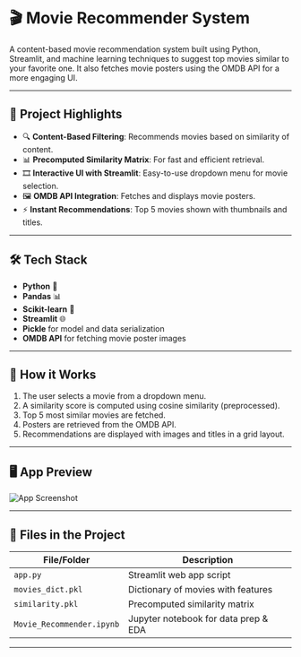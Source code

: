 # 🎬 Movie Recommender System

A content-based movie recommendation system built using Python, Streamlit, and machine learning techniques to suggest top movies similar to your favorite one. It also fetches movie posters using the OMDB API for a more engaging UI.

---

## 🚀 Project Highlights

- 🔍 **Content-Based Filtering**: Recommends movies based on similarity of content.
- 📊 **Precomputed Similarity Matrix**: For fast and efficient retrieval.
- 🎞️ **Interactive UI with Streamlit**: Easy-to-use dropdown menu for movie selection.
- 🖼️ **OMDB API Integration**: Fetches and displays movie posters.
- ⚡ **Instant Recommendations**: Top 5 movies shown with thumbnails and titles.

---

## 🛠️ Tech Stack

- **Python** 🐍
- **Pandas** 📊
- **Scikit-learn** 🤖
- **Streamlit** 🌐
- **Pickle** for model and data serialization
- **OMDB API** for fetching movie poster images

---

## 🧠 How it Works

1. The user selects a movie from a dropdown menu.
2. A similarity score is computed using cosine similarity (preprocessed).
3. Top 5 most similar movies are fetched.
4. Posters are retrieved from the OMDB API.
5. Recommendations are displayed with images and titles in a grid layout.

---

## 🖥️ App Preview

![App Screenshot](https://via.placeholder.com/800x400?text=Movie+Recommender+System+Demo)

---

## 🧾 Files in the Project

| File/Folder         | Description                           |
|---------------------|---------------------------------------|
| `app.py`            | Streamlit web app script              |
| `movies_dict.pkl`   | Dictionary of movies with features    |
| `similarity.pkl`    | Precomputed similarity matrix         |
| `Movie_Recommender.ipynb` | Jupyter notebook for data prep & EDA |

---



